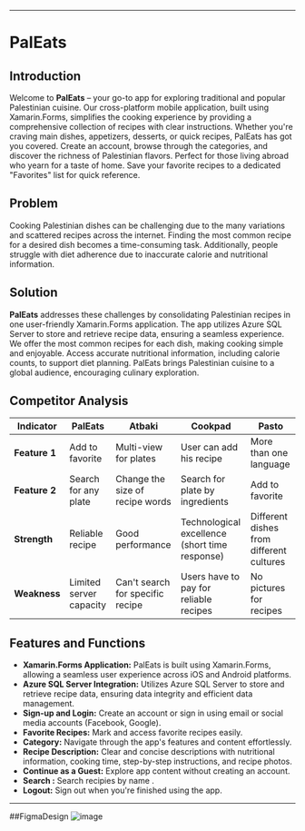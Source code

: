 
---

# PalEats


## Introduction
Welcome to **PalEats** – your go-to app for exploring traditional and popular Palestinian cuisine. Our cross-platform mobile application, built using Xamarin.Forms, simplifies the cooking experience by providing a comprehensive collection of recipes with clear instructions. Whether you're craving main dishes, appetizers, desserts, or quick recipes, PalEats has got you covered. Create an account, browse through the categories, and discover the richness of Palestinian flavors. Perfect for those living abroad who yearn for a taste of home. Save your favorite recipes to a dedicated "Favorites" list for quick reference.

## Problem
Cooking Palestinian dishes can be challenging due to the many variations and scattered recipes across the internet. Finding the most common recipe for a desired dish becomes a time-consuming task. Additionally, people struggle with diet adherence due to inaccurate calorie and nutritional information.

## Solution
**PalEats** addresses these challenges by consolidating Palestinian recipes in one user-friendly Xamarin.Forms application. The app utilizes Azure SQL Server to store and retrieve recipe data, ensuring a seamless experience. We offer the most common recipes for each dish, making cooking simple and enjoyable. Access accurate nutritional information, including calorie counts, to support diet planning. PalEats brings Palestinian cuisine to a global audience, encouraging culinary exploration.

## Competitor Analysis

| Indicator          | PalEats | Atbaki       | Cookpad                | Pasto               |
|---------------------|---------|--------------|------------------------|---------------------|
| **Feature 1**       | Add to favorite | Multi-view for plates | User can add his recipe | More than one language |
| **Feature 2**       | Search for any plate | Change the size of recipe words | Search for plate by ingredients | Add to favorite |
| **Strength**        | Reliable recipe | Good performance | Technological excellence (short time response) | Different dishes from different cultures |
| **Weakness**        | Limited server capacity | Can't search for specific recipe | Users have to pay for reliable recipes | No pictures for recipes |

## Features and Functions

- **Xamarin.Forms Application:** PalEats is built using Xamarin.Forms, allowing a seamless user experience across iOS and Android platforms.
- **Azure SQL Server Integration:** Utilizes Azure SQL Server to store and retrieve recipe data, ensuring data integrity and efficient data management.
- **Sign-up and Login:** Create an account or sign in using email or social media accounts (Facebook, Google).
- **Favorite Recipes:** Mark and access favorite recipes easily.
- **Category:** Navigate through the app's features and content effortlessly.
- **Recipe Description:** Clear and concise descriptions with nutritional information, cooking time, step-by-step instructions, and recipe photos.
- **Continue as a Guest:** Explore app content without creating an account.
- **Search :** Search recipies by name  .
- **Logout:** Sign out when you're finished using the app.

---
##FigmaDesign 
![image](https://github.com/samakhraim/PalEatsMobileApplication/assets/62477773/b195721b-5fc9-4f4d-9316-98aa77d91470)

